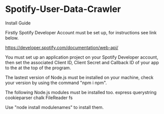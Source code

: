 # Spotify-User-Data-Crawler

Install Guide

Firstly Spotify Developer Account must be set up, for instructions see link below.

https://developer.spotify.com/documentation/web-api/

You must set up an application project on your Spotify Developer account, then set the associated Client ID, Client Secret and Callback ID of your app to the at the top of the program. 

The lastest version of Node.js must be installed on your machine, check your version by using the command "npm i npm".

The following Node.js modules must be installed too. 
express
querystring
cookieparser
chalk
FileReader
fs

Use "node install modulenames" to install them.


